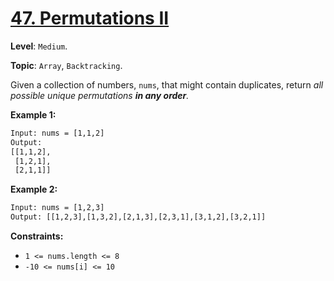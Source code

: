 # [47. Permutations II](https://leetcode.com/problems/permutations-ii/)

**Level**: `Medium`.

**Topic**: `Array`, `Backtracking`.

Given a collection of numbers, `nums`, that might contain duplicates, return _all possible unique permutations **in any order**._

**Example 1:**

```txt
Input: nums = [1,1,2]
Output:
[[1,1,2],
 [1,2,1],
 [2,1,1]]
 ```

**Example 2:**

```txt
Input: nums = [1,2,3]
Output: [[1,2,3],[1,3,2],[2,1,3],[2,3,1],[3,1,2],[3,2,1]]
```

**Constraints:**

- `1 <= nums.length <= 8`
- `-10 <= nums[i] <= 10`
